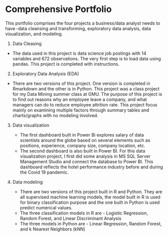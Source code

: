 # Comprehensive Portfolio
This portfolio comprises the four projects a business/data analyst needs to have - data cleansing and transforming, exploratory data analysis, data visualization, and modeling.
1. Data Cleasing
* The data used in this project is data science job postings with 14 variables and 672 observations. The very first step is to load    data using pandas. This project is completed with instructions.

2. Exploratory Data Analysis (EDA)
* There are two versions of this project. One version is completed in Rmarkdown and the other is in Python. This project was a         class project for my Data Mining summer class at GMU. The purpose of this project is to find out reasons why an employee leave a     company, and what managers can do to reduce employee attrition rate. This project focus mainly on examining multiple factors         through summary tables and charts/graphs with no modeling involved.

3. Data visualization
   * The first dashboard built in Power Bi explores salary of data scientists around the globe based on several elements such as          positions, experience, company size, company location, etc.
   * The second dashboard is also built in Power BI. For this data visualization project, I first did some analysis in MS SQL Server     Management Studio and connect the database to Power BI. This dashboard reflects the hotel performance industry before and during     the Covid 19 pandemic.

4. Data modeling
   * There are two versions of this project built in R and Python. They are all supervised machine learning models, the model built       in R is used for binary classification purpose and the one built in Python is used predict numerical values.
   * The three classification models in R are - Logistic Regression, Random Forest, and Linear Discriminant Analysis
   * The three models in Python are - Linear Regression, Random Forest, and k Nearest Neighbors (kNN)
   
    
   
 
